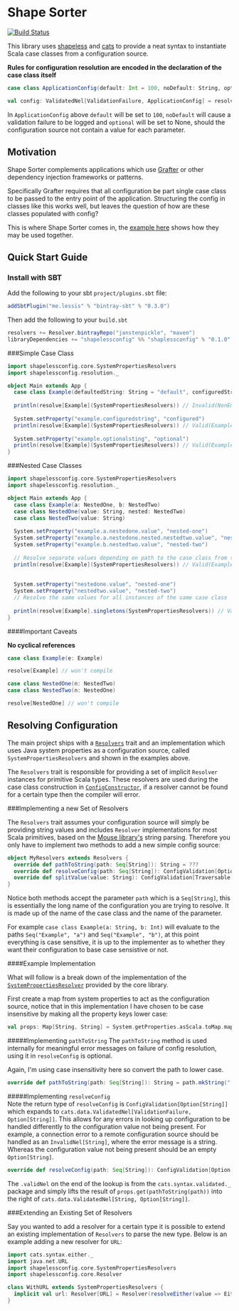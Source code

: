 
# Shape Sorter

[![Build Status](https://travis-ci.org/janstenpickle/shapeless-config.svg?branch=master)](https://travis-ci.org/janstenpickle/shapeless-config)

This library uses [shapeless](https://github.com/milessabin/shapeless) and [cats](https://github.com/typelevel/cats) to provide a neat syntax to instantiate Scala case classes from a configuration source. 

**Rules for configuration resolution are encoded in the declaration of the case class itself**

```scala
case class ApplicationConfig(default: Int = 100, noDefault: String, optional: Option[Double])

val config: ValidatedNel[ValidationFailure, ApplicationConfig] = resolve[ApplicationConfig](Resolvers)

```

In `ApplicationConfig` above `default` will be set to `100`, `noDefault` will cause a validation failure to be logged and `optional` will be set to None, should the configuration source not contain a value for each parameter.

## Motivation

Shape Sorter complements applications which use [Grafter](https://github.com/zalando/grafter) or other dependency injection frameworks or patterns.

Specifically Grafter requires that all configuration be part single case class to be passed to the entry point of the application. Structuring the config in classes like this works well, but leaves the question of how are these classes populated with config?

This is where Shape Sorter comes in, the [example here](examples/src/main/scala/shapelessconfig/examples/Grafter.scala) shows how they may be used together.

## Quick Start Guide

### Install with SBT
Add the following to your sbt `project/plugins.sbt` file:
```scala
addSbtPlugin("me.lessis" % "bintray-sbt" % "0.3.0")
```
Then add the following to your `build.sbt`
```scala
resolvers += Resolver.bintrayRepo("janstenpickle", "maven")
libraryDependencies += "shapelessconfig" %% "shaplessconfig" % "0.1.0"
```

###Simple Case Class

```scala
import shapelessconfig.core.SystemPropertiesResolvers
import shapelessconfig.resolution._

object Main extends App {
  case class Example(defaultedString: String = "default", configuredString: String, optionalString: Option[String])
  
  println(resolve[Example](SystemPropertiesResolvers)) // Invalid(NonEmptyList(ValidationFailure("Could not find configuration at 'example.configuredstring' and no default available", None)))
  
  System.setProperty("example.configuredstring", "configured")
  println(resolve[Example](SystemPropertiesResolvers)) // Valid(Example("default", "configured", None))
   
  System.setProperty("example.optionalsting", "optional")
  println(resolve[Example](SystemPropertiesResolvers)) // Valid(Example("default", "configured", Some("optional"))) 
}
```

###Nested Case Classes

```scala
import shapelessconfig.core.SystemPropertiesResolvers
import shapelessconfig.resolution._

object Main extends App {
  case class Example(a: NestedOne, b: NestedTwo)
  case class NestedOne(value: String, nested: NestedTwo)
  case class NestedTwo(value: String)
  
  System.setProperty("example.a.nestedone.value", "nested-one")
  System.setProperty("example.a.nestedone.nested.nestedtwo.value", "nested-one-nested-two")
  System.setProperty("example.b.nestedtwo.value", "nested-two")
  
  // Resolve separate values depending on path to the case class from the top level case class
  println(resolve[Example](SystemPropertiesResolvers)) // Valid(Example(NestedOne("nested-one", NestedTwo("nested-one-nested-two")), NestedTwo("nested-two"))
  
  
  System.setProperty("nestedone.value", "nested-one")
  System.setProperty("nestedtwo.value", "nested-two")
  // Resolve the same values for all instances of the same case class
  
  println(resolve[Example].singletons(SystemPropertiesResolvers)) // Valid(Example(NestedOne("nested-one", NestedTwo("nested-two")), NestedTwo("nested-two"))  
}
```

####Important Caveats

**No cyclical references**
```scala
case class Example(e: Example) 

resolve[Example] // won't compile

case class NestedOne(n: NestedTwo)
case class NestedTwo(n: NestedOne)

resolve[NestedOne] // won't compile
```

## Resolving Configuration

The main project ships with a [`Resolvers`](core/src/main/scala/shapelessconfig/core/Resolvers.scala) trait and an implementation which uses Java system properties as a configuration source, called `SystemPropertiesResolvers` and shown in the examples above.

The `Resolvers` trait is responsible for providing a set of implicit `Resolver` instances for primitive Scala types. These resolvers are used during the case class construction in [`ConfigConstructor`](core/src/main/scala/shapelessconfig/core/ConfigConstructor.scala), if a resolver cannot be found for a certain type then the compiler will error.

###Implementing a new Set of Resolvers

The `Resolvers` trait assumes your configuration source will simply be providing string values and includes `Resolver` implementations for most Scala primitives, based on the [Mouse library's](https://github.com/benhutchison/mouse) string parsing. Therefore you only have to implement two methods to add a new simple config source:

```scala
object MyResolvers extends Resolvers {
  override def pathToString(path: Seq[String]): String = ???
  override def resolveConfig(path: Seq[String]): ConfigValidation[Option[String]] = ???
  override def splitValue(value: String): ConfigValidation[Traversable[String]] = ???
}
```    

Notice both methods accept the parameter `path` which is a `Seq[String]`, this is essentially the long name of the configuration you are trying to resolve. It is made up of the name of the case class and the name of the parameter.

For example `case class Example(a: String, b: Int)` will evaluate to the paths `Seq("Example", "a")` and `Seq("Example", "b")`, at this point everything is case sensitive, it is up to the implementer as to whether they want their configuration to base case sensistive or not.

####Example Implementation

What will follow is a break down of the implementation of the [`SystemPropertiesResolver`](core/src/main/scala/shapelessconfig/core/SystemPropertiesResolver.scala) provided by the core library.

First create a map from system properties to act as the configuration source, notice that in this implementation I have chosen to be case insensitive by making all the property keys lower case: 

```scala
val props: Map[String, String] = System.getProperties.asScala.toMap.map { case (k, v) => k.toLowerCase -> v }
```

#####Implementing `pathToString`
The `pathToString` method is used internally for meaningful error messages on failure of config resolution, using it in `resolveConfig` is optional.

Again, I'm using case insensitivity here so convert the path to lower case.
          
```scala
override def pathToString(path: Seq[String]): String = path.mkString(".").toLowerCase
```                                                                                                                                                                       
#####Implementing `resolveConfig`                                                                                                                                                                       
Note the return type of `resolveConfig` is `ConfigValidation[Option[String]]` which expands to `cats.data.ValidatedNel[ValidationFailure, Option[String]]`. This allows for any errors in looking up configuration to be handled differently to the configuration value not being present. For example, a connection error to a remote configuration source should be handled as an `InvalidNel[String]`, where the error message is a string. Whereas the configuration value not being present should be an empty `Option[String]`. 

```scala
override def resolveConfig(path: Seq[String]): ConfigValidation[Option[String]] = props.get(pathToString(path)).validNel

```

The `.validNel` on the end of the lookup is from the `cats.syntax.validated._` package and simply lifts the result of `props.get(pathToString(path))` into the right of `cats.data.ValidatedNel[String, Option[String]]`.


###Extending an Existing Set of Resolvers

Say you wanted to add a resolver for a certain type it is possible to extend an existing implementation of `Resolvers` to parse the new type. Below is an example adding a new resolver for `URL`: 

```scala
import cats.syntax.either._
import java.net.URL
import shapelessconfig.core.SystemPropertiesResolvers
import shapelessconfig.core.Resolver

class WithURL extends SystemPropertiesResolvers {
  implicit val url: Resolver[URL] = Resolver(resolveEither(value => Either.catchNonFatal(new URL(value))))
}

```